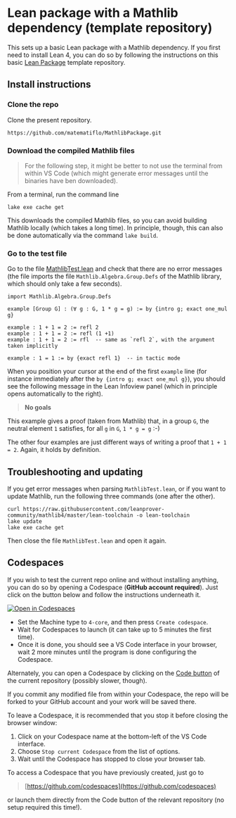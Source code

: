 # Lean package with a Mathlib dependency (template repository)

This sets up a basic Lean package with a Mathlib dependency. If you first need to install Lean 4, you can do so by following the instructions on this basic [Lean Package](https://github.com/matematiflo/LeanPackage) template repository.

## Install instructions

### Clone the repo

Clone the present repository.

```script
https://github.com/matematiflo/MathlibPackage.git
```

### Download the compiled Mathlib files

> For the following step, it might be better to not use the terminal from within VS Code (which might generate error messages until the binaries have ben downloaded).

From a terminal, run the command line

```script
lake exe cache get
```

This downloads the compiled Mathlib files, so you can avoid building Mathlib locally (which takes a long time). In principle, though, this can also be done automatically via the command `lake build`.

### Go to the test file

Go to the file [MathlibTest.lean](MathlibTest.lean) and check that there are no error messages (the file imports the file `Mathlib.Algebra.Group.Defs` of the Mathlib library, which should only take a few seconds).

```lean
import Mathlib.Algebra.Group.Defs

example [Group G] : (∀ g : G, 1 * g = g) := by {intro g; exact one_mul g}

example : 1 + 1 = 2 := refl 2
example : 1 + 1 = 2 := refl (1 +1)
example : 1 + 1 = 2 := rfl  -- same as `refl 2`, with the argument taken implicitly

example : 1 = 1 := by {exact refl 1}  -- in tactic mode
```

When you position your cursor at the end of the first `example` line (for instance immediately after the `by {intro g; exact one_mul g}`), you should see the following message in the Lean Infoview panel (which in principle opens automatically to the right).

> **No goals**

This example gives a proof (taken from Mathlib) that, in a group `G`, the neutral element `1` satisfies, for all `g` in `G`, `1 * g = g` :-)

The other four examples are just different ways of writing a proof that `1 + 1 = 2`. Again, it holds by definition.

## Troubleshooting and updating

If you get error messages when parsing `MathlibTest.lean`, or if you want to update Mathlib, run the following three commands (one after the other).

```script
curl https://raw.githubusercontent.com/leanprover-community/mathlib4/master/lean-toolchain -o lean-toolchain
lake update
lake exe cache get
```

Then close the file `MathlibTest.lean` and open it again.

## Codespaces

If you wish to test the current repo online and without installing anything, you can do so by opening a Codespace (**GitHub account required**). Just click on the button below and follow the instructions underneath it.

[![Open in Codespaces](https://github.com/codespaces/badge.svg)](https://codespaces.new/matematiflo/MathlibDependency)

- Set the Machine type to `4-core`, and then press `Create codespace`.
- Wait for Codespaces to launch (it can take up to 5 minutes the first time).
- Once it is done, you should see a VS Code interface in your browser, wait 2 more minutes until the program is done configuring the Codespace.
  
Alternately, you can open a Codespace by clicking on the [Code button](https://github.com/matematiflo/MathlibDependency) of the current repository (possibly slower, though).

If you commit any modified file from within your Codespace, the repo will be forked to your GitHub account and your work will be saved there.

To leave a Codespace, it is recommended that you stop it before closing the browser window:

1. Click on your Codespace name at the bottom-left of the VS Code interface.
2. Choose `Stop current Codespace` from the list of options.
3. Wait until the Codespace has stopped to close your browser tab.

To access a Codespace that you have previously created, just go to

> [https://github.com/codespaces](https://github.com/codespaces)

or launch them directly from the Code button of the relevant repository (no setup required this time!).
